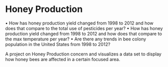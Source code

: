 # Honey Production


•	How has honey production yield changed from 1998 to 2012 and how does that compare to the total use of pesticides per year?
•	How has honey production yield changed from 1998 to 2012 and how does that compare to the max temperature per year?
•	Are there any trends in bee colony population in the United States from 1998 to 2012?



A project on Honey Production concern and visualizes a data set to display how honey bees are affected in a certain focused area.

